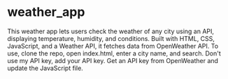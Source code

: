 # weather_app

This weather app lets users check the weather of any city using an API, displaying temperature, humidity, and conditions. Built with HTML, CSS, JavaScript, and a Weather API, it fetches data from OpenWeather API. To use, clone the repo, open index.html, enter a city name, and search. Don't use my API key, add your API key. Get an API key from OpenWeather and update the JavaScript file. 
